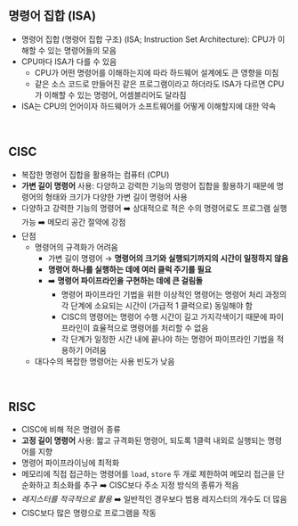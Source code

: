 ## 명령어 집합 (ISA)
- 명령어 집합 (명령어 집합 구조) (ISA; Instruction Set Architecture): CPU가 이해할 수 있는 명령어들의 모음
- CPU마다 ISA가 다를 수 있음
  - CPU가 어떤 명령어를 이해하는지에 따라 하드웨어 설계에도 큰 영향을 미침 
  - 같은 소스 코드로 만들어진 같은 프로그램이라고 하더라도 ISA가 다르면 CPU가 이해할 수 있는 명령어, 어셈블리어도 달라짐
- ISA는 CPU의 언어이자 하드웨어가 소프트웨어를 어떻게 이해할지에 대한 약속
<br/>

## CISC
- 복잡한 명령어 집합을 활용하는 컴퓨터 (CPU)
- **가변 길이 명령어** 사용: 다양하고 강력한 기능의 명령어 집합을 활용하기 때문에 명령어의 형태와 크기가 다양한 가변 길이 명령어 사용
- 다양하고 강력한 기능의 명령어 ➡️ 상대적으로 적은 수의 명령어로도 프로그램 실행 가능 ➡️ 메모리 공간 절약에 강점
- 단점
  - 명령어의 규격화가 어려움
    - 가변 길이 명령어 → **명령어의 크기와 실행되기까지의 시간이 일정하지 않음**
    - **명령어 하나를 실행하는 데에 여러 클럭 주기를 필요**
    - ➡️ **명령어 파이프라인을 구현하는 데에 큰 걸림돌**
      - 명령어 파이프라인 기법을 위한 이상적인 명령어는 명령어 처리 과정의 각 단계에 소요되는 시간이 (가급적 1 클럭으로) 동일해야 함
      - CISC의 명령어는 명령어 수행 시간이 길고 가지각색이기 때문에 파이프라인이 효율적으로 명령어를 처리할 수 없음
      - 각 단계가 일정한 시간 내에 끝나야 하는 명령어 파이프라인 기법을 적용하기 어려움
  - 대다수의 복잡한 명령어는 사용 빈도가 낮음
<br/>

## RISC
- CISC에 비해 적은 명령어 종류
- **고정 길이 명령어** 사용: 짧고 규격화된 명령어, 되도록 1클럭 내외로 실행되는 명령어를 지향
- 명령어 파이프라이닝에 최적화
- 메모리에 직접 접근하는 명령어를 `load`, `store` 두 개로 제한하여 메모리 접근을 단순화하고 최소화를 추구 ➡️ CISC보다 주소 지정 방식의 종류가 적음
- *레지스터를 적극적으로 활용* ➡️ 일반적인 경우보다 범용 레지스터의 개수도 더 많음
- CISC보다 많은 명령으로 프로그램을 작동 
